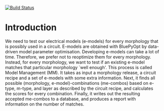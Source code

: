[![Build Status](https://travis-ci.com/BlueBrain/BluePyMM.svg?token=qGLyK2mzb6sRBefZBJw1&branch=master)](https://travis-ci.com/BlueBrain/BluePyMM)

Introduction
============

We need to test our electrical models (e-models) for every morphology that is possibly used in a circuit.
E-models are obtained with BluePyOpt by data-driven model parameter optimisation.
Developing e-models can take a lot of time. Therefore, we prefer not to reoptimize them for every morphology.
Instead, for every morphology, we want to test if an existing e-model matches that particular morphology `well enough'.
This process is called Model Management (MM). It takes as input a morphology release, a circuit recipe and a set of e-models with some extra information.
Next, it finds all possible (morphology, e-model)-combinations (me-combos) based on e-type, m-type, and layer as described by the circuit recipe, and calculates the scores for every combination. 
Finally, it writes out the resulting accepted me-combos to a database, and produces a report with information on the number of matches.
